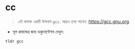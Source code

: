 # cc

> এই কমান্ড একটি উপনাম `gcc`.
> আরও তথ্য পাবেন: <https://gcc.gnu.org>.

- মূল কমান্ডের জন্য ডকুমেন্টেশন দেখুন:

`tldr gcc`
